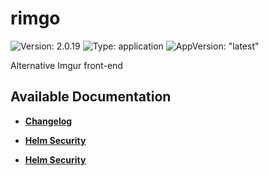 # rimgo

![Version: 2.0.19](https://img.shields.io/badge/Version-2.0.19-informational?style=flat-square) ![Type: application](https://img.shields.io/badge/Type-application-informational?style=flat-square) ![AppVersion: "latest"](https://img.shields.io/badge/AppVersion-"latest"-informational?style=flat-square)

Alternative Imgur front-end

## Available Documentation

- [**Changelog**](CHANGELOG)

- [**Helm Security**](container-security)

- [**Helm Security**](helm-security)

